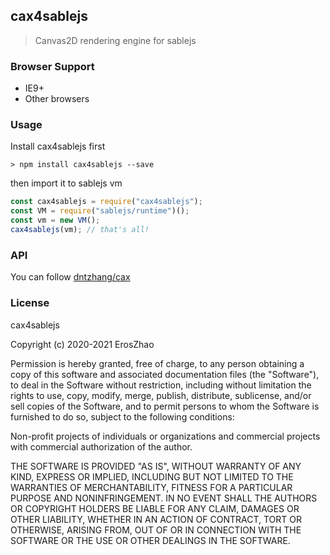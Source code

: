 cax4sablejs
---

> Canvas2D rendering engine for sablejs

### Browser Support
* IE9+
* Other browsers

### Usage

Install cax4sablejs first

```shell
> npm install cax4sablejs --save
```

then import it to sablejs vm

```javascript
const cax4sablejs = require("cax4sablejs");
const VM = require("sablejs/runtime")();
const vm = new VM();
cax4sablejs(vm); // that's all!
```

### API

You can follow [dntzhang/cax](https://github.com/dntzhang/cax)

### License
cax4sablejs

Copyright (c) 2020-2021 ErosZhao

Permission is hereby granted, free of charge, to any person obtaining a copy
of this software and associated documentation files (the "Software"), to deal
in the Software without restriction, including without limitation the rights
to use, copy, modify, merge, publish, distribute, sublicense, and/or sell
copies of the Software, and to permit persons to whom the Software is
furnished to do so, subject to the following conditions:

Non-profit projects of individuals or organizations and commercial projects with 
commercial authorization of the author.

THE SOFTWARE IS PROVIDED "AS IS", WITHOUT WARRANTY OF ANY KIND, EXPRESS OR
IMPLIED, INCLUDING BUT NOT LIMITED TO THE WARRANTIES OF MERCHANTABILITY,
FITNESS FOR A PARTICULAR PURPOSE AND NONINFRINGEMENT. IN NO EVENT SHALL
THE AUTHORS OR COPYRIGHT HOLDERS BE LIABLE FOR ANY CLAIM, DAMAGES OR OTHER
LIABILITY, WHETHER IN AN ACTION OF CONTRACT, TORT OR OTHERWISE, ARISING FROM,
OUT OF OR IN CONNECTION WITH THE SOFTWARE OR THE USE OR OTHER DEALINGS IN
THE SOFTWARE.
